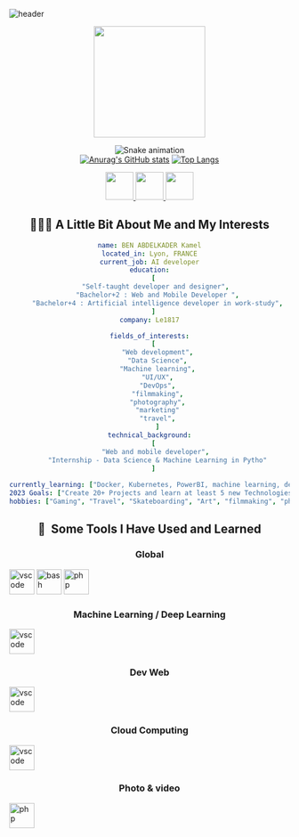 ![header](https://capsule-render.vercel.app/api?type=waving&color=gradient&customColorList=0,2,2,5,30&height=300&section=header&text=Hey%20Everyone!&fontSize=90)

<p align="center">
<img height="200" src="https://media.tenor.com/6xgziLBgq5IAAAAC/animated-cat.gif"/>
</p>

<span align="center">
  
![Snake animation](https://github.com/kamelbenabdelkader/kamelbenabdelkader/blob/output/github-contribution-grid-snake.svg)  
[![Anurag's GitHub stats](https://github-readme-stats.vercel.app/api?username=kamelbenabdelkader)](https://github.com/kamelbenabdelkader/github-readme-stats)
[![Top Langs](https://github-readme-stats.vercel.app/api/top-langs/?username=kamelbenabdelkader&layout=donut)](https://github.com/kamelbenabdelkader/github-readme-stats)
</span>

<p align="center">
<a href="https://www.instagram.com/bokehgraphe/">
  <img height="50" src="https://cdn4.iconfinder.com/data/icons/logos-brands-7/512/instagram_icon-instagram_buttoninstegram-1024.png"/>
</a>
<a href="https://www.linkedin.com/in/kamel-ben-abdelkader/">
  <img height="50" src="https://cdn0.iconfinder.com/data/icons/yooicons_set01_socialbookmarks/512/social_linkedin_box_blue.png"/>
</a>
<a href="https://www.linkedin.com/in/kamel-ben-abdelkader/">
  <img height="50" src="https://cdn0.iconfinder.com/data/icons/mobile-app-development-dazzle-vol-1/256/Dev_Environment-1024.png"/>
</a>
</p>

<h2> 👨🏻‍💻  A Little Bit About Me and My Interests</h2>

```yaml 
name: BEN ABDELKADER Kamel
located_in: Lyon, FRANCE
current_job: AI developer
education:
  [
   "Self-taught developer and designer",
    "Bachelor+2 : Web and Mobile Developer ",
    "Bachelor+4 : Artificial intelligence developer in work-study",
  ]
company: Le1817

fields_of_interests:
  [
    "Web development",
    "Data Science",
    "Machine learning",
    "UI/UX",
    "DevOps",
    "filmmaking",
    "photography",
    "marketing"
    "travel",
    ]
technical_background:
  [
    "Web and mobile developer", 
    "Internship - Data Science & Machine Learning in Pytho"
  ]
  
currently_learning: ["Docker, Kubernetes, PowerBI, machine learning, deep learning"]
2023 Goals: ["Create 20+ Projects and learn at least 5 new Technologies."]
hobbies: ["Gaming", "Travel", "Skateboarding", "Art", "filmmaking", "photography"]
```
<h2> 🚀 &nbsp;Some Tools I Have Used and Learned</h2>
<h3> Global</h3>
<p align="left">
<img src="https://cdn.jsdelivr.net/gh/devicons/devicon/icons/vscode/vscode-original.svg" alt="vscode" width="45" height="45"/>
<img src="https://cdn.jsdelivr.net/gh/devicons/devicon/icons/bash/bash-original.svg" alt="bash" width="45" height="45"/>
<img src="https://cdn.jsdelivr.net/gh/devicons/devicon/icons/php/php-original.svg" alt="php" width="45" height="45"/>
</p>    

<h3> Machine Learning / Deep Learning </h3>
<p align="left">
<img src="https://cdn.jsdelivr.net/gh/devicons/devicon/icons/babel/babel-original.svg" alt="vscode" width="45" height="45"/>
</p> 

<h3> Dev Web</h3>
<p align="left">
<img src="https://cdn.jsdelivr.net/gh/devicons/devicon/icons/babel/babel-original.svg" alt="vscode" width="45" height="45"/>
</p>    

          

<h3> Cloud Computing </h3>
<p align="left">
    <img src="https://cdn.jsdelivr.net/gh/devicons/devicon/icons/azure/azure-original.svg" alt="vscode" width="45" height="45"/>
</p>   

<h3> Photo & video </h3>
<p align="left">
<img src="https://cdn.jsdelivr.net/gh/devicons/devicon/icons/aftereffects/aftereffects-original.svg" alt="php" width="45" height="45"/>         
</p>    

          
